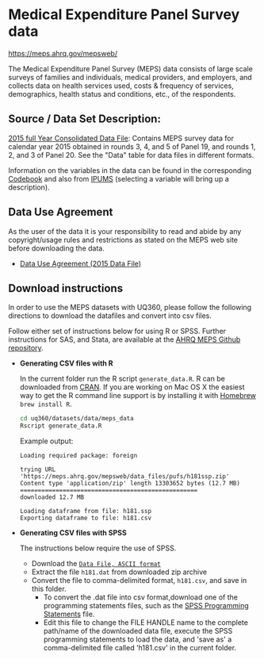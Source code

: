 # Medical Expenditure Panel Survey data
<https://meps.ahrq.gov/mepsweb/>


The Medical Expenditure Panel Survey (MEPS) data consists of large scale surveys of families and individuals, medical providers, and employers, and collects data on health services used, costs & frequency of services, demographics, health status and conditions, etc., of the respondents.

## Source / Data Set Description:


[2015 full Year Consolidated Data File](https://meps.ahrq.gov/mepsweb/data_stats/download_data_files_detail.jsp?cboPufNumber=HC-181): Contains MEPS survey data for calendar year 2015 obtained in rounds 3, 4, and 5 of Panel 19, and rounds 1, 2, and 3 of Panel 20. See the "Data" table for data files in different formats.

Information on the variables in the data can be found in the corresponding [Codebook](https://meps.ahrq.gov/data_stats/download_data_files_codebook.jsp?PUFId=H181) and also from [IPUMS](https://meps.ipums.org/meps-action/variables/group) (selecting a variable will bring up a description).  


## Data Use Agreement

As the user of the data it is your responsibility to read and abide by any copyright/usage rules and restrictions as stated on the MEPS web site before downloading the data.

- [Data Use Agreement (2015 Data File)](https://meps.ahrq.gov/data_stats/download_data/pufs/h181/h181doc.shtml#Data)


## Download instructions

In order to use the MEPS datasets with UQ360, please follow the following directions to download the datafiles and convert into csv files. 

Follow either set of instructions below for using R or SPSS. Further instructions for SAS, and Stata, are available at the [AHRQ MEPS Github repository](https://github.com/HHS-AHRQ/MEPS).

 - **Generating CSV files with R**
    
    In the current folder run the R script `generate_data.R`. R can be downloaded from [CRAN](https://cran.r-project.org).
    If you are working on Mac OS X the easiest way to get the R command line support is by installing it with 
    [Homebrew](https://brew.sh/) `brew install R`.
    
    ```Bash
    cd uq360/datasets/data/meps_data
    Rscript generate_data.R
    ```
    
    Example output:
    
    ```
    Loading required package: foreign
    
    trying URL 'https://meps.ahrq.gov/mepsweb/data_files/pufs/h181ssp.zip'
    Content type 'application/zip' length 13303652 bytes (12.7 MB)
    ==================================================
    downloaded 12.7 MB
    
    Loading dataframe from file: h181.ssp
    Exporting dataframe to file: h181.csv
    ```

 - **Generating CSV files with SPSS**

    The instructions below require the use of SPSS.
    
    * Download the [`Data File, ASCII format`](https://meps.ahrq.gov/mepsweb/data_files/pufs/h181dat.zip)
    * Extract the file `h181.dat` from downloaded zip archive
    * Convert the file to comma-delimited format, `h181.csv`, and save in this folder.
        * To convert the .dat file into csv format,download one of the programming statements files, such as the [SPSS Programming Statements](https://meps.ahrq.gov/mepsweb/data_stats/download_data/pufs/h181/h181spu.txt) file.
        * Edit this file to change the FILE HANDLE name to the complete path/name of the downloaded data file, execute the SPSS programming statements to load the data, and 'save as' a comma-delimited file called 'h181.csv' in the current folder.
